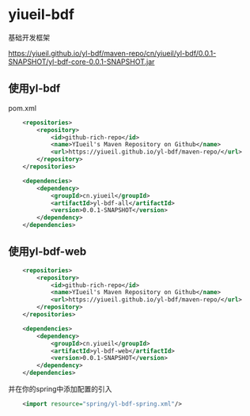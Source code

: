 # yiueil-bdf
基础开发框架

https://yiueil.github.io/yl-bdf/maven-repo/cn/yiueil/yl-bdf/0.0.1-SNAPSHOT/yl-bdf-core-0.0.1-SNAPSHOT.jar

## 使用yl-bdf
pom.xml
```xml
    <repositories>
        <repository>
            <id>github-rich-repo</id>
            <name>YIueil's Maven Repository on Github</name>
            <url>https://yiueil.github.io/yl-bdf/maven-repo/</url>
        </repository>
    </repositories>

    <dependencies>
        <dependency>
            <groupId>cn.yiueil</groupId>
            <artifactId>yl-bdf-all</artifactId>
            <version>0.0.1-SNAPSHOT</version>
        </dependency>
    </dependencies>
```

## 使用yl-bdf-web

```xml
    <repositories>
        <repository>
            <id>github-rich-repo</id>
            <name>YIueil's Maven Repository on Github</name>
            <url>https://yiueil.github.io/yl-bdf/maven-repo/</url>
        </repository>
    </repositories>

    <dependencies>
        <dependency>
            <groupId>cn.yiueil</groupId>
            <artifactId>yl-bdf-web</artifactId>
            <version>0.0.1-SNAPSHOT</version>
        </dependency>
    </dependencies>
```

并在你的spring中添加配置的引入

```xml
    <import resource="spring/yl-bdf-spring.xml"/>
```